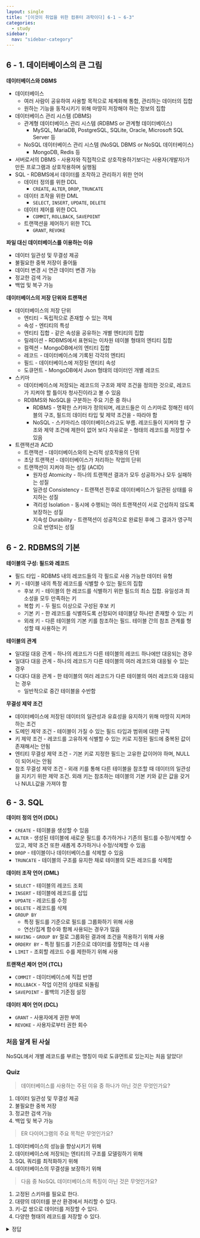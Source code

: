 ```yaml
---
layout: single
title: "[이것이 취업을 위한 컴퓨터 과학이다] 6-1 ~ 6-3"
categories:
  - study
sidebar:
  nav: "sidebar-category"
---
```


## 6 - 1. 데이터베이스의 큰 그림
**데이터베이스와 DBMS**
- 데이터베이스
  - 여러 사람이 공유하여 사용할 목적으로 체계화해 통합, 관리하는 데이터의 집합
  - 원하는 기능을 동작시키기 위해 마땅히 저장해야 하는 정보의 집합
- 데이터베이스 관리 시스템 (DBMS) 
  - 관계형 데이터베이스 관리 시스템 (RDBMS or 관계형 데이터베이스)
    - MySQL, MariaDB, PostgreSQL, SQLite, Oracle, Microsoft SQL Server 등
  - NoSQL 데이터베이스 관리 시스템 (NoSQL DBMS or NoSQL 데이터베이스)
    - MongoDB, Redis 등
- 서버로서의 DBMS - 사용자와 직접적으로 상호작용하기보다는 사용자(개발자)가 만든 프로그램과 상호작용하며 실행됨
- SQL - RDBMS에서 데이터를 조작하고 관리하기 위한 언어
  - 데이터 정의를 위한 DDL
    - `CREATE`, `ALTER`, `DROP`, `TRUNCATE`
  - 데이터 조작을 위한 DML
    - `SELECT`, `INSERT`, `UPDATE`, `DELETE`
  - 데이터 제어를 위한 DCL
    - `COMMIT`, `ROLLBACK`, `SAVEPOINT`
  - 트랜잭션을 제어하기 위한 TCL
    - `GRANT`, `REVOKE`
 
**파일 대신 데이터베이스를 이용하는 이유**
- 데이터 일관성 및 무결성 제공
- 불필요한 중복 저장이 줄어듦
- 데이터 변경 시 연관 데이터 변경 가능
- 정교한 검색 가능
- 백업 및 복구 가능

**데이터베이스의 저장 단위와 트랜잭션**
- 데이터베이스의 저장 단위
  - 엔티티 - 독립적으로 존재할 수 있는 객체
  - 속성 - 엔티티의 특성
  - 엔티티 집합 - 같은 속성을 공유하는 개별 엔티티의 집합
  - 릴레이션 - RDBMS에서 표현되는 이차원 테이블 형태의 엔티티 집합
  - 컬렉션 - MongoDB에서의 엔티티 집합
  - 레코드 - 데이터베이스에 기록된 각각의 엔티티
  - 필드 - 데이터베이스에 저장된 엔티티 속성
  - 도큐먼트 - MongoDB에서 Json 형태의 데이터인 개별 레코드
- 스키마
  - 데이터베이스에 저장되는 레코드의 구조와 제약 조건을 정의한 것으로, 레코드가 지켜야 할 틀이자 청사진이라고 볼 수 있음
  - RDBMS와 NoSQL을 구분하는 주요 기준 중 하나
    - RDBMS - 명확한 스키마가 정의되며, 레코드들은 이 스키마로 정해진 테이블의 구조, 필드의 데이터 타입 및 제약 조건을 - 따라야 함
    - NoSQL - 스키마리스 데이터베이스라고도 부름. 레코드들이 지켜야 할 구조와 제약 조건에 제한이 없어 보다 자유로운 - 형태의 레코드를 저장할 수 있음
- 트랜잭션과 ACID
  - 트랜잭션 - 데이터베이스와의 논리적 상호작용의 단위
  - 초당 트랜잭션 - 데이터베이스가 처리하는 작업의 단위
  - 트랜잭션이 지켜야 하는 성질 (ACID)
    - 원자성 Atomicity - 하나의 트랜잭션 결과가 모두 성공하거나 모두 실패하는 성질
    - 일관성 Consistency - 트랜잭션 전후로 데이터베이스가 일관된 상태를 유지하는 성질
    - 격리성 Isolation - 동시에 수행되는 여러 트랜잭션이 서로 간섭하지 않도록 보장하는 성질
    - 지속성 Durability - 트랜잭션이 성공적으로 완료된 후에 그 결과가 영구적으로 반영되는 성질
 
## 6 - 2. RDBMS의 기본
**테이블의 구성: 필드와 레코드**
- 필드 타입 - RDBMS 내의 레코드들의 각 필드로 사용 가능한 데이터 유형
- 키 - 테이블 내의 특정 레코드를 식별할 수 있는 필드의 집합
  - 후보 키 - 테이블의 한 레코드를 식별하기 위한 필드의 최소 집합. 유일성과 최소성을 모두 만족하는 키
  - 복합 키 - 두 필드 이상으로 구성된 후보 키
  - 기본 키 - 한 레코드를 식별하도록 선정되어 테이블당 하나만 존재할 수 있는 키
  - 외래 키 - 다른 테이블의 기본 키를 참조하는 필드. 테이블 간의 참조 관계를 형성할 때 사용하는 키
 
**테이블의 관계**
- 일대일 대응 관계 - 하나의 레코드가 다른 테이블의 레코드 하나에만 대응되는 경우
- 일대다 대응 관계 - 하나의 레코드가 다른 테이블의 여러 레코드와 대응될 수 있는 경우
- 다대다 대응 관계 - 한 테이블의 여러 레코드가 다른 테이블의 여러 레코드와 대응되는 경우
  - 일반적으로 중간 테이블을 수반함
 
**무결성 제약 조건** 
- 데이터베이스에 저장된 데이터의 일관성과 유효성을 유지하기 위해 마땅히 지켜야 하는 조건
- 도메인 제약 조건 - 테이블이 가질 수 있는 필드 타입과 범위에 대한 규칙
- 키 제약 조건 - 레코드를 고유하게 식별할 수 있는 키로 지정된 필드에 중복된 값이 존재해서는 안됨
- 엔티티 무결성 제약 조건 - 기본 키로 지정한 필드는 고유한 값이어야 하며, NULL이 되어서는 안됨
- 참조 무결성 제약 조건 - 외래 키를 통해 다른 테이블을 참조할 때 데이터의 일관성을 지키기 위한 제약 조건. 외래 키는 참조하는 테이블의 기본 키와 같은 값을 갖거나 NULL값을 가져야 함
 
## 6 - 3. SQL
**데이터 정의 언어 (DDL)**
- `CREATE` - 테이블을 생성할 수 있음
- `ALTER` - 생성된 테이블에 새로운 필드를 추가하거나 기존의 필드를 수정/삭제할 수 있고, 제약 조건 또한 새롭게 추가하거나 수정/삭제할 수 있음
- `DROP` - 테이블이나 데이터베이스를 삭제할 수 있음
- `TRUNCATE` - 테이블의 구조를 유지한 채로 테이블의 모든 레코드를 삭제함
 
**데이터 조작 언어 (DML)**
- `SELECT` - 테이블의 레코드 조회
- `INSERT` - 테이블에 레코드를 삽입
- `UPDATE` - 레코드를 수정
- `DELETE` - 레코드를 삭제
- `GROUP BY`
  - 특정 필드를 기준으로 필드를 그룹화하기 위해 사용
  - 연산/집계 함수와 함께 사용되는 경우가 많음
- `HAVING` - `GROUP BY` 절로 그룹화된 결과에 조건을 적용하기 위해 사용
- `ORDERY BY` - 특정 필드를 기준으로 데이터를 정렬하는 데 사용
- `LIMIT` - 조회할 레코드 수를 제한하기 위해 사용
 
**트랜잭션 제어 언어 (TCL)**
- `COMMIT` - 데이터베이스에 직접 반영
- `ROLLBACK` - 작업 이전의 상태로 되돌림 
- `SAVEPOINT` - 롤백의 기준점 설정
 
**데이터 제어 언어 (DCL)**
- `GRANT` - 사용자에게 권한 부여
- `REVOKE` - 사용자로부터 권한 회수
 
### 처음 알게 된 사실
NoSQL에서 개별 레코드를 부르는 명칭이 따로 도큐먼트로 있는지는 처음 알았다!
 

### Quiz
> 데이터베이스를 사용하는 주된 이유 중 하나가 아닌 것은 무엇인가요?

1) 데이터 일관성 및 무결성 제공<br />
2) 불필요한 중복 저장<br />
3) 정교한 검색 가능<br />
4) 백업 및 복구 가능

> ER 다이어그램의 주요 목적은 무엇인가요?

1) 데이터베이스의 성능을 향상시키기 위해<br />
2) 데이터베이스에 저장되는 엔티티의 구조를 모델링하기 위해<br />
3) SQL 쿼리를 최적화하기 위해<br />
4) 데이터베이스의 무결성을 보장하기 위해

> 다음 중 NoSQL 데이터베이스의 특징이 아닌 것은 무엇인가요?

1) 고정된 스키마를 필요로 한다.<br />
2) 대량의 데이터를 분산 환경에서 처리할 수 있다.<br />
3) 키-값 쌍으로 데이터를 저장할 수 있다.<br />
4) 다양한 형태의 레코드를 저장할 수 있다.

 
<details>
<summary>정답</summary>
1. (2)  /  2. (2)  /  3. (1)
</details>
